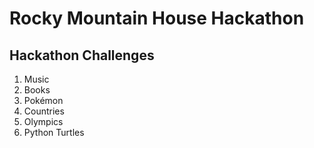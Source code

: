 # Rocky Mountain House Hackathon

## Hackathon Challenges

1. Music
1. Books
1. Pokémon
1. Countries
1. Olympics
1. Python Turtles
